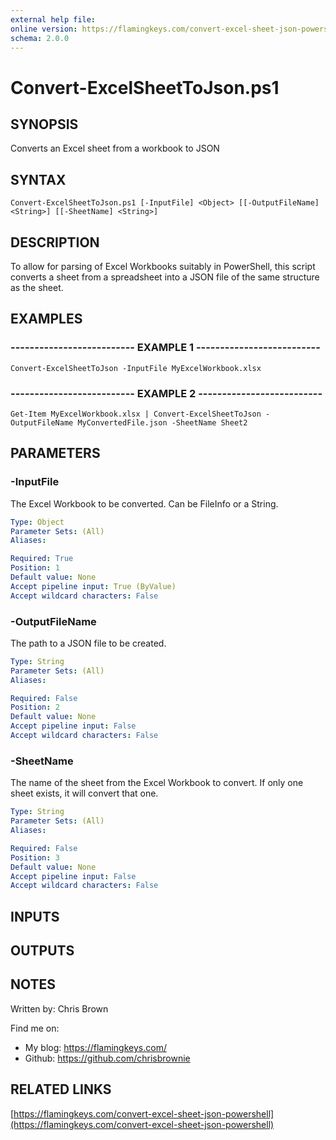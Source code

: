 ```yaml
---
external help file: 
online version: https://flamingkeys.com/convert-excel-sheet-json-powershell
schema: 2.0.0
---
```


# Convert-ExcelSheetToJson.ps1

## SYNOPSIS
Converts an Excel sheet from a workbook to JSON

## SYNTAX

```
Convert-ExcelSheetToJson.ps1 [-InputFile] <Object> [[-OutputFileName] <String>] [[-SheetName] <String>]
```

## DESCRIPTION
To allow for parsing of Excel Workbooks suitably in PowerShell, this script converts a sheet from a spreadsheet into a JSON file of the same structure as the sheet.

## EXAMPLES

### -------------------------- EXAMPLE 1 --------------------------
```
Convert-ExcelSheetToJson -InputFile MyExcelWorkbook.xlsx
```

### -------------------------- EXAMPLE 2 --------------------------
```
Get-Item MyExcelWorkbook.xlsx | Convert-ExcelSheetToJson -OutputFileName MyConvertedFile.json -SheetName Sheet2
```

## PARAMETERS

### -InputFile
The Excel Workbook to be converted.
Can be FileInfo or a String.

```yaml
Type: Object
Parameter Sets: (All)
Aliases: 

Required: True
Position: 1
Default value: None
Accept pipeline input: True (ByValue)
Accept wildcard characters: False
```

### -OutputFileName
The path to a JSON file to be created.

```yaml
Type: String
Parameter Sets: (All)
Aliases: 

Required: False
Position: 2
Default value: None
Accept pipeline input: False
Accept wildcard characters: False
```

### -SheetName
The name of the sheet from the Excel Workbook to convert.
If only one sheet exists, it will convert that one.

```yaml
Type: String
Parameter Sets: (All)
Aliases: 

Required: False
Position: 3
Default value: None
Accept pipeline input: False
Accept wildcard characters: False
```

## INPUTS

## OUTPUTS

## NOTES
Written by: Chris Brown

Find me on:
* My blog: https://flamingkeys.com/
* Github: https://github.com/chrisbrownie

## RELATED LINKS

[https://flamingkeys.com/convert-excel-sheet-json-powershell](https://flamingkeys.com/convert-excel-sheet-json-powershell)

